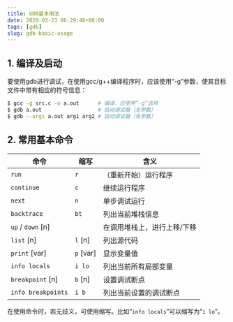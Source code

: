 ```yaml
---
title: GDB基本用法
date: 2020-03-23 06:29:46+08:00
tags: [gdb]
slug: gdb-basic-usage
---
```


## 1. 编译及启动

要使用gdb进行调试，在使用gcc/g++编译程序时，应该使用“-g”参数，使其目标文件中带有相应的符号信息：

```sh
$ gcc -g src.c -o a.out      # 编译，应使用“-g”选项
$ gdb a.out                  # 启动调试器（无参数）
$ gdb --args a.out arg1 arg2 # 启动调试器（有参数）
```

## 2. 常用基本命令

| 命令 | 缩写 | 含义 |
|------|------|------|
| `run` | `r` | （重新开始）运行程序 |
| `continue` | `c` | 继续运行程序 |
| `next` | `n` | 单步调试运行 |
| `backtrace` | `bt` | 列出当前堆栈信息 |
| `up` / `down` [n] | | 在调用堆栈上，进行上移/下移 |
| `list` [n] | `l` [n] | 列出源代码 |
| `print` [var] | `p` [var] | 显示变量值 |
| `info locals` | `i lo` | 列出当前所有局部变量 |
| `breakpoint` [n] | `b` [n] | 设置调试断点 |
| `info breakpoints` | `i b` | 列出当前设置的调试断点 |

在使用命令时，若无歧义，可使用缩写。比如“`info locals`”可以缩写为“`i lo`”。
